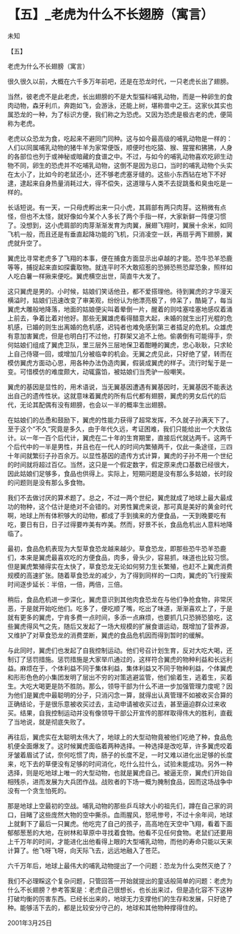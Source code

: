 # 【五】_老虎为什么不长翅膀（寓言）

未知

【五】

老虎为什么不长翅膀（寓言）

很久很久以前，大概在六千多万年前吧，还是在恐龙时代，一只老虎长出了翅膀。

当然，彼老虎不是此老虎，长出翅膀的不是大型猫科哺乳动物，而是一种卵生的食肉动物，森牙利爪，奔跑如飞，会游泳，还能上树，堪称兽中之王。这家伙其实也属恐龙的一种，为了标识方便，我们称之为恐虎。又因为恐虎是极古老的虎，便简称为老虎。

老虎以众恐龙为食，吃起来不避同门同种。这与如今最高级的哺乳动物是一样的：人们以同属哺乳动物的猪牛羊为家常便饭，顺便时也吃猿、猴、猩猩和狒狒，人身的各部位也列于或神秘或暗藏的食谱之中。不过，与如今的哺乳动物喜欢吃卵生动物不同，卵生的恐虎并不吃哺乳动物，这倒不是因为忌口，当时的哺乳动物个头实在太小了，比如今的老鼠还小，还不够老虎塞牙缝的。这些小东西钻在地下不好逮，逮起来自身热量消耗过大，得不偿失，这道理与人类不去捉跳蚤和臭虫吃是一样的。

长话短说。有一天，一只母虎孵出来一只小虎，其肩部有两只肉芽。这稍微有点怪，但也不太怪，就好像如今某个人多长了两个手指一样，大家新鲜一阵便习惯了。没想到，这小虎肩部的肉芽渐渐发育为肉翼，展翅飞翔时，翼展十余米，如同飞机一般，而且还是有垂直起降功能的飞机，只消凌空一跃，再扇乎两下翅膀，翼虎就升空了。

翼虎比寻常老虎多了飞翔的本事，便在捕食方面显示出卓越的才能。恐牛恐羊恐鹿等等，捕捉起来直如探囊取物。就连平时不大敢招惹的恐狮恐熊恐犀恐象，照样如人吃白薯一样揪来便吃。翼虎横空出世，简直牛大发了。

这只翼虎是男的。小时候，姑娘们笑话他丑，都不爱搭理他。待到翼虎的才华漫天横溢时，姑娘们迅速改变了审美观，纷纷认为他漂亮极了，帅呆了，酷毙了，每当翼虎大雕般地降落，地面的姑娘便尖叫着晕倒一片，醒着的则哇塞哇塞地感叹着涌上前去，争着比着对他好。那些无翼雄虎看得醋意大起，未婚的就生出打光棍的危机感，已婚的则生出离婚的危机感，迟钝者也难免感到第三者插足的危机。众雄虎有意加害翼虎，但是也明白打不过他，打群架又追不上他。偷袭倒有可能得手，奈何姑娘们组成了翼虎卫队，里三层外三层地保卫着酣睡的翼虎，忠心耿耿，只求轮上自己侍寝一回，或增加几分被临幸的机会。无翼之虎见此，只好绝了望，转而在模仿翼虎方面动心思，用各种办法伪造肉翼，假装成翼虎的样子。流行时髦于是一变。可惜模仿的难度颇大，动辄露馅，被姑娘们当秃驴一般嘲笑。

翼虎的基因是显性的，用术语说，当无翼基因遭遇有翼基因时，无翼基因不能表达出自己的遗传性状。这就意味着翼虎的所有后代都有翅膀，翼虎的男女后代的后代，无论其配偶有没有翅膀，也会以一半的概率生出翅膀。

在姑娘们的怂恿和鼓励下，翼虎的性能力获得了超常发挥，不久就子孙满天下了。至于这个“不久”究竟是多久，由于年代久远，考证困难，我们只能给出一个大致估计。以一年一百个后代计，翼虎在二十年的生育期里，直接后代就达两千。这两千个后代中的一半是男性，并且也在一代人的时间内繁殖两千，仅此一条途径，三四十年间就繁衍子孙百余万。以显性基因的遗传方式计算，翼虎的子孙不用一个世纪的时间就将超过百亿。当然，这只是一个假定数字，假定原来虎口基数已经很大，因此姑娘们足够多，食品也供得上。实际上，短期问题是没有那么多姑娘，长时段的问题则是没有那么多食物。

我们不去做讨厌的算术题了。总之，不过一两个世纪，翼虎就成了地球上最大最成功的物种，这个估计是绝对不会错的。对男性翼虎来说，那可真是美好的黄金时代啊，地球上所有体积够大的动物，都成了手到擒来的方便食品，一天到晚要吃有吃，要日有日，日子过得要咋美有咋美。然而，好景不长，食品危机出人意料地降临了。

最初，食品危机表现为大型草食恐龙越来越少。草食恐龙，即那些恐牛恐羊恐鹿们，本来是翼虎最喜欢吃的方便食品，肉多，骨头少，容易抓，味道也比较习惯。但是翼虎繁殖得实在太快了，草食恐龙无论如何努力生长繁殖，也赶不上翼虎消费规模的高速扩张。随着草食恐龙的减少，为了得到同样的一口肉，翼虎的飞行搜索时间逐步延长：半倍，一倍，两倍，三倍。

稍后，食品危机进一步深化，翼虎意识到其他肉食恐龙在与他们争抢食物，非常厌恶，于是就开始吃他们。吃多了，便吃顺了嘴，吃出了味道，渐渐喜欢上了，于是就有更多的翼虎，宁肯多费一点时间，多添一点麻烦，也要抓几只恐狮恐狼吃，这些翼虎得风气之先，随后又发起了一场大规模的扩展食谱运动，既增加了营养源，又维护了对草食恐龙的消费垄断，翼虎的食品危机因而得到暂时的缓解。

与此同时，翼虎们也发起了自我控制运动。他们号召计划生育，反对大吃大喝，还制订了惩罚措施。惩罚措施是大家举爪通过的，这样符合翼虎的物种利益和长远利益。麻烦在于，个体利益不同于集体利益，集体利益又不同于物种利益，个体翼虎和形形色色的小集团发明了层出不穷的对策逃避监管，他们偷着生，逃着生，买着生。大吃大喝更是防不胜防。那么，领导干部为什么不进一步加强管理力度呢？因为他们是翼虎中最聪明的分子，只消闪念一算，就得出认真管理不如被收买合算的正确结论，于是很乐意被收买过去，主动申请被收买过去，甚至逼迫群众过来收买。结果，自我控制运动并没有像领导干部公开宣传的那样取得伟大的胜利，直截了当地说，就是彻底失败了。

再往后，翼虎实在太聪明太伟大了，地球上的大型动物竟被他们吃绝了种，食品危机便全面爆发了。这时候翼虎面临着两种选择。一种选择是改吃草，许多翼虎咬着牙皱着眉试了试，奈何吃惯了肉，肠子的长度不足，一时又难以进化出足够的长度来，吃下去的草便没有足够的时间消化，吃什么拉什么，试验未能成功。另外一种选择，则是吃地球上唯一的大型动物，也就是翼虎自己。被逼无奈，翼虎们开始自相残杀，进而发展为大兵团作战。战败者的下场一概为腌制食品，因而这场战争中没有一个贪生怕死的。

那是地球上空最初的空战。哺乳动物的那些乒乓球大小的祖先们，蹲在自己家的洞口，目睹了这些庞然大物的空中撕杀。血雨腥风，怒吼惨号，不过十余年间，地球上就剩下了最后一只翼虎。他吃完了自己的孩子，高高地在天空中飞翔，看着下面郁郁葱葱的大地，在树林和草原中寻找着食物。他看不见任何食物。老鼠们还要用上千万年的时间，才能进化出他看得上眼的大型哺乳动物，而他的寿命只能以天来计算了。他飞呀飞呀，向天际飞去，远远地融入了苍茫。

六千万年后，地球上最伟大的哺乳动物提出了一个问题：恐龙为什么突然灭绝了？

我们不必理睬这个复杂问题，只管回答一开始就提出的童话般简单的问题：老虎为什么不长翅膀？参考答案是：老虎自己很想长，也长出来过，但是造化容不下这种打破均衡的厉害东西。已经长出来的，地球无力支撑他们的生存和发展，只好绝了种。能够活下去的，都是比较安分守己的，地球和其他物种撑得住的。

2001年3月25日